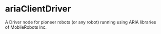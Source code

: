 # ariaClientDriver
A Driver node for pioneer robots (or any robot) running using ARIA libraries of MoblieRobots Inc.




